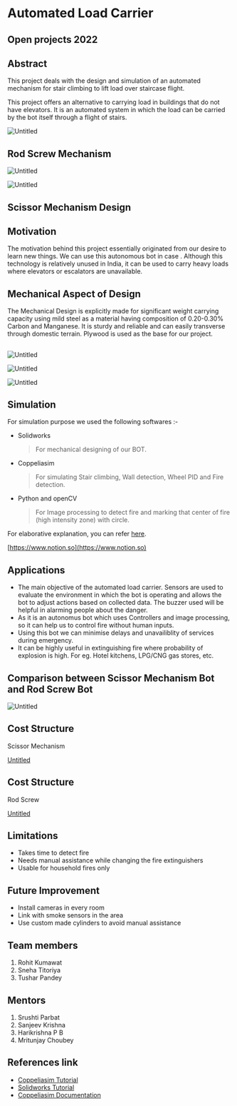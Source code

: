 # Automated Load Carrier

## Open projects 2022

## Abstract

This project deals with the design and simulation of an automated mechanism for stair climbing to lift load over staircase flight.

This project offers an alternative to carrying load in buildings that do not have elevators. It is an automated system in which the load can be carried by the bot itself through a flight of stairs.

![Untitled](Automated%20Load%20Carrier%20852ae212a3fc4cb5b232c5565c57ebf6/Untitled.jpeg)

## Rod Screw Mechanism

![Untitled](Automated%20Load%20Carrier%20852ae212a3fc4cb5b232c5565c57ebf6/Untitled%201.jpeg)

![Untitled](Automated%20Load%20Carrier%20852ae212a3fc4cb5b232c5565c57ebf6/Untitled%202.jpeg)

## Scissor Mechanism Design

## Motivation

The motivation behind this project essentially originated from our desire to learn new things. We can use this autonomous bot in case . Although this technology is relatively unused in India, it can be used to carry heavy loads where elevators or escalators are unavailable.

## **Mechanical Aspect of Design**

The Mechanical Design is explicitly made for significant weight carrying capacity using mild steel as a material having composition of 0.20-0.30% Carbon and Manganese. It is sturdy and reliable and can easily transverse through domestic terrain. Plywood is used as the base for our project.

## 

![Untitled](Automated%20Load%20Carrier%20852ae212a3fc4cb5b232c5565c57ebf6/Untitled%203.jpeg)

![Untitled](Automated%20Load%20Carrier%20852ae212a3fc4cb5b232c5565c57ebf6/Untitled%204.jpeg)

![Untitled](Automated%20Load%20Carrier%20852ae212a3fc4cb5b232c5565c57ebf6/Untitled%205.jpeg)

## **Simulation**

For simulation purpose we used the following softwares :-

- Solidworks
    
    > For mechanical designing of our BOT.
    > 
- Coppeliasim
    
    > For simulating Stair climbing, Wall detection, Wheel PID and Fire detection.
    > 
- Python and openCV
    
    > For Image processing to detect fire and marking that center of fire (high intensity zone) with circle.
    > 

For elaborative explanation, you can refer [here](https://github.com/Ch0ubey/Fire-Extinguisher-Bot/blob/49c68fb09d31af3eed7d412b4f8d0a11268a28de/Simulation/README.md).

[https://www.notion.so](https://www.notion.so)

## **Applications**

- The main objective of the automated load carrier. Sensors are used to evaluate the environment in which the bot is operating and allows the bot to adjust actions based on collected data. The buzzer used will be helpful in alarming people about the danger.
- As it is an autonomus bot which uses Controllers and image processing, so it can help us to control fire without human inputs.
- Using this bot we can minimise delays and unavailiblity of services during emergency.
- It can be highly useful in extinguishing fire where probability of explosion is high. For eg. Hotel kitchens, LPG/CNG gas stores, etc.

## Comparison between Scissor Mechanism Bot and Rod Screw Bot

![Untitled](Automated%20Load%20Carrier%20852ae212a3fc4cb5b232c5565c57ebf6/Untitled%206.jpeg)

## **Cost Structure**

Scissor Mechanism

[Untitled](https://www.notion.so/00daccb2b2804f2d96a3bbbc1afe00bc)

[](https://www.notion.so/cd8de9f60271477391dea4cb506a596d)

## **Cost Structure**

Rod Screw

[Untitled](https://www.notion.so/699e4139cdd84211b4486bd344b4256f)

[](https://www.notion.so/cee6565a264b4c3e982e19540e6515d0)

## **Limitations**

- Takes time to detect fire
- Needs manual assistance while changing the fire extinguishers
- Usable for household fires only

## **Future Improvement**

- Install cameras in every room
- Link with smoke sensors in the area
- Use custom made cylinders to avoid manual assistance

## **Team members**

1. Rohit Kumawat
2. Sneha Titoriya
3. Tushar Pandey

## **Mentors**

1. Srushti Parbat
2. Sanjeev Krishna
3. Harikrishna P B
4. Mritunjay Choubey

## **References link**

- [Coppeliasim Tutorial](https://www.youtube.com/watch?v=PwGY8PxQOXY&list=PLjzuoBhdtaXOoqkJUqhYQletLLnJP8vjZ)
- [Solidworks Tutorial](https://youtube.com/playlist?list=PLkMYhICFMsGajeARsY7N1t1jhbtMb1poL)
- [Coppeliasim Documentation](https://www.coppeliarobotics.com/helpFiles/index.html)